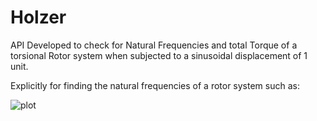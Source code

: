 # Holzer

API Developed to check for Natural Frequencies and total Torque of a torsional Rotor system when subjected to a sinusoidal displacement of 1 unit.

Explicitly for finding the natural frequencies of a rotor system such as:

![plot](https://github.com/RN0H/Holzer/pngs/blob/c07077fdec3ce0f709dffb811ba13befd06a5334/TVD.png)



